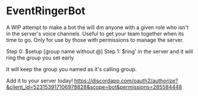 # EventRingerBot

A WIP attempt to make a bot the will dm anyone with a given role who isn't in the server's voice channels.
Useful to get your team together when its time to go. Only for use by those with permissions to manage the server.

Step 0: $setup [group name without @]
Step 1: $ring' in the server and it will ring the group you set early

It will keep the group you named as it's calling group.


Add it to your server today! https://discordapp.com/oauth2/authorize?&client_id=523153917106978828&scope=bot&permissions=285584448
